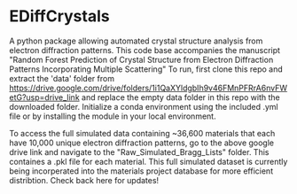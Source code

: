 # EDiffCrystals
A python package allowing automated crystal structure analysis from electron diffraction patterns. 
This code base accompanies the manuscript "Random Forest Prediction of Crystal Structure from Electron Diffraction Patterns Incorporating Multiple Scattering"
To run, first clone this repo and extract the 'data' folder from https://drive.google.com/drive/folders/1i1QaXYldgbIh9v46FMnPFRrA6nvFWetG?usp=drive_link and 
replace the empty data folder in this repo with the downloaded folder. Initialize a conda environment using the included .yml file or by installing the module 
in your local environment. 

To access the full simulated data containing ~36,600 materials that each have 10,000 unique electron diffraction patterns, go to the above google drive link
and navigate to the "Raw_Simulated_Bragg_Lists" folder. This containes a .pkl file for each material. This full simulated dataset is currently being incorperated 
into the materials project database for more efficient distribtion. Check back here for updates! 
